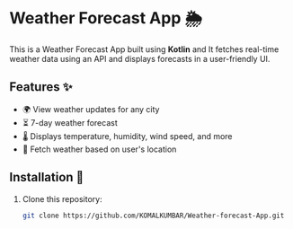 # Weather Forecast App 🌦️

This is a Weather Forecast App built using **Kotlin** and  It fetches real-time weather data using an API and displays forecasts in a user-friendly UI.

## Features ✨
- 🌍 View weather updates for any city
- ⏳ 7-day weather forecast
- 🌡️ Displays temperature, humidity, wind speed, and more
- 📍 Fetch weather based on user's location

## Installation 🚀
1. Clone this repository:
   ```sh
   git clone https://github.com/KOMALKUMBAR/Weather-forecast-App.git
